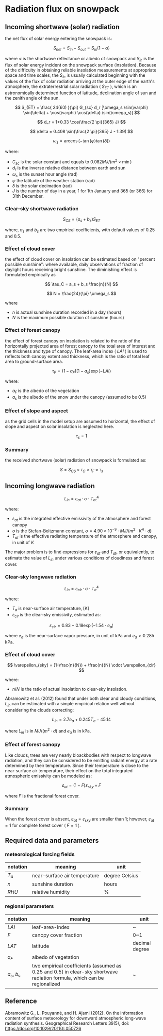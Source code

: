 # Radiation flux on snowpack

## Incoming shortwave (solar) radiation
the net flux of solar energy entering the snowpack is:

$$
S_{net} = S_{in} - S_{out} = S_{in} (1 - \alpha)
$$

where $\alpha$ is the shortwave reflectance or albedo of snowpack and $S_{in}$ is the flux of solar energy incident on the snowpack surface (insolation). Because of the difficulty in obtaining reliable insolation measurements at appropriate space and time scales, the $S_{in}$ is usually calculated beginning with the values of the flux of solar radiation arriving at the outer edge of the earth's atmosphere, the extraterrestrial solar radiation ( $S_{ET}$ ), which is an astronomically determined function of latitude, declination angle of sun and the zenith angle of the sun. 

$$
S_{ET} = \frac{
    24(60)
}{\pi} G_{sc} d_r [\omega_s \sin(\varphi) \sin(\delta) + \cos(\varphi) \cos(\delta) \sin(\omega_s)]
$$

$$
d_r = 1+0.33 \cos(\frac{2 \pi}{365} J)
$$

$$
\delta = 0.408 \sin(\frac{2 \pi}{365} J - 1.39)
$$

$$
\omega_s = \arccos( - \tan(\varphi) \tan(\delta))
$$

where:
- $G_{sc}$ is the solar constant and equals to $0.082 MJ/(m^2 \times \min)$
- $d_r$ is the inverse relative distance between earth and sun
- $\omega_s$ is the sunset hour angle (rad)
- $\varphi$ the latitude of the weather station (rad)
- $\delta$ is the solar decimation (rad)
- $J$ is the number of day in a year, 1 for 1th January and 365 (or 366) for 31th December.

### Clear-sky shortwave radiation

$$
S_{CS} = (a_s + b_s) S_{ET}
$$

where, $a_s$ and $b_s$ are two empirical coefficients, with default values of 0.25 and 0.5.

### Effect of cloud cover
the effect of cloud cover on insolation can be estimated based on "percent possible sunshine": where available, daily observations of fraction of daylight hours receiving bright sunshine. The diminishing effect is formulated empirically as 

$$
\tau_C = a_s + b_s \frac{n}{N}
$$

$$
N = \frac{24}{\pi} \omega_s
$$

where
- $n$ is actual sunshine duration recorded in a day (hours)
- $N$ is the maximum possible duration of sunshine (hours)


### Effect of forest canopy
the effect of forest canopy on insolation is related to the ratio of the horizontally projected area of forest canopy to the total area of interest and the thickness and type of canopy. The leaf-area index ( $LAI$ ) is used to reflects both canopy extent and thickness, which is the ratio of total leaf area to ground-surface area. 

$$
\tau_F = (1-a_F) (1-a_s) \exp(-LAI)
$$

where:
- $a_F$ is the albedo of the vegetation
- $a_s$ is the albedo of the snow under the canopy (assumed to be 0.5)


### Effect of slope and aspect
as the grid cells in the model setup are assumed to horizontal, the effect of slope and aspect on solar insolation is neglected here.

$$
\tau_s = 1
$$

### Summary

the received shortwave (solar) radiation of snowpack is formulated as:

$$
S = S_{CS} \times \tau_C \times \tau_F \times \tau_s
$$

## Incoming longwave radiation 

$$
L_{in} = \varepsilon_{at} \cdot \sigma \cdot {T_{at}}^4
$$

where:
- $\varepsilon_{at}$ is the integrated effective emissivity of the atmosphere and forest canopy
- $\sigma$ is the Stefan-Boltzmann constant, $\sigma = 4.90 \times 10^{-9} \cdot MJ/(m^2 \cdot K^4 \cdot d)$
- $T_{at}$ is the effective radiating temperature of the atmosphere and canopy, in unit of $K$

The major problem is to find expressions for $\varepsilon_{at}$ and $T_{at}$, or equivalently, to estimate the value of $L_{in}$ under various conditions of cloudiness and forest cover.


### Clear-sky longwave radiation

$$
L_{in} = \varepsilon_{clr} \cdot \sigma \cdot {T_{a}}^4
$$

where:
- $T_{a}$ is near-surface air temperature, [K]
- $\varepsilon_{clr}$ is the clear-sky emissivity,  estimated as: 

$$
\varepsilon_{clr} = 0.83 - 0.18 \exp(-1.54 \cdot e_a)
$$

where $e_a$ is the near-surface vapor pressure, in unit of kPa and $e_a > 0.285$ kPa. 

### Effect of cloud cover

$$
\varepsilon_{sky} = (1-\frac{n}{N}) + \frac{n}{N} \cdot \varepsilon_{clr}
$$

where:
- $n/N$ is the ratio of actual insolation to clear-sky insolation. 

Abramowitz et al. (2012) found that under both clear and cloudy conditions, $L_{in}$ can be estimated with a simple empirical relation well without considering the clouds correcting:

$$
L_{in} = 2.7 e_a + 0.245 T_a - 45.14
$$

where $L_{in}$ is in $MJ/(m^2 \cdot d)$ and $e_a$ is in kPa.


### Effect of forest canopy

Like clouds, trees are very nearly bloackbodies with respect to longwave radiation, and they can be considered to be emitting radiant energy at a rate determined by their temperature. Since their temperature is close to the near-surface air temperature, their effect on the total integrated atmospheric emissivity can be modeled as:

$$
\varepsilon_{at} = (1-F) \varepsilon_{sky} + F
$$

where $F$ is the fractional forest cover.

### Summary

When the forest cover is absent, $\varepsilon_{at} = \varepsilon_{sky}$ are smaller than 1; however, $\varepsilon_{at} = 1$ for complete forest cover ( $F = 1$ ). 


## Required data and parameters

### meteorological forcing fields

| notation |   meaning    |  unit  |
| -------- | ------------ | ------ |
|  $T_a$   | near-surface air temperature | degree Celsius |
|  $n$     | sunshine duration | hours |
|  $RHU$   | relative humidity | %  |

### regional parameters

| notation |   meaning    |  unit  |
| -------- | ------------ | ------ |
|  $LAI$   | leaf-area-index | ~ |
|  $F$     | canopy cover fraction | 0~1 |
|  $LAT$   | latitude  | decimal degree | 
|  $a_{F}$ | albedo of vegetation | 
|  $a_s$, $b_s$ | two empirical coefficients (assumed as 0.25 and 0.5) in clear-sky shortwave radiation formula, which can be regionalized | ~ |


## Reference

Abramowitz G., L. Pouyanné, and H. Ajami (2012). On the information content of surface meteorology for downward atmospheric long-wave radiation synthesis. Geographical Research Letters 39(5), doi: https://doi.org/10.1029/2011GL050726

